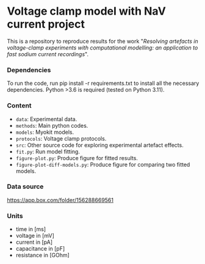 # Voltage clamp model with NaV current project

This is a repository to reproduce results for the work "_Resolving artefacts in voltage-clamp experiments with computational modelling: an application to fast sodium current recordings_".

### Dependencies
To run the code, run pip install -r requirements.txt to install all the necessary dependencies. Python >3.6 is required (tested on Python 3.11).

### Content

- `data`: Experimental data.
- `methods`: Main python codes.
- `models`: Myokit models.
- `protocols`: Voltage clamp protocols.
- `src`: Other source code for exploring experimental artefact effects.
- `fit.py`: Run model fitting.
- `figure-plot.py`: Produce figure for fitted results.
- `figure-plot-diff-models.py`: Produce figure for comparing two fitted models.

### Data source
<https://app.box.com/folder/156288669561>

### Units
- time in [ms]
- voltage in [mV]
- current in [pA]
- capacitance in [pF]
- resistance in [GOhm]
